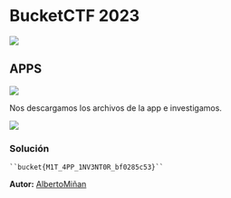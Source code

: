 # BucketCTF 2023
    
  
![](https://github.com/albertominan/WriteUps/blob/e0823ae7827c759926ee0b9c9bc524d4bf7c5b94/WEB/EBucket-2023/Capturas/portada.png)
  
## APPS

    
![](https://github.com/albertominan/WriteUps/blob/4610a39d3bb0d31800e19e311f6ae9a067d72d10/Reversing/EBucket2023/apps/capturas/tit.png)


Nos descargamos los archivos de la app e investigamos.


![](https://github.com/albertominan/WriteUps/blob/4610a39d3bb0d31800e19e311f6ae9a067d72d10/Reversing/EBucket2023/apps/capturas/1.png)


### Solución
    
    ``bucket{M1T_4PP_1NV3NT0R_bf0285c53}``
   



**Autor:** [AlbertoMiñan](https://github.com/albertominan)
